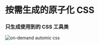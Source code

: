 # 按需生成的原子化 CSS

### 只生成使用到的 CSS 工具类

<img src="/on-demand-atomic-css.png" alt="on-demand automic css" w-160 />
